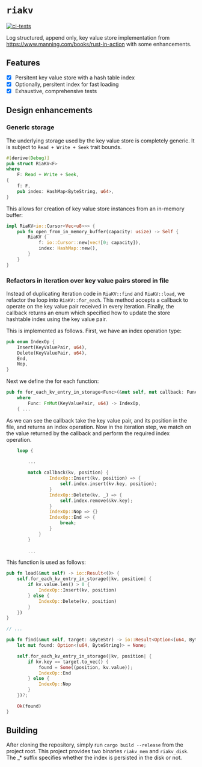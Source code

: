 # `riakv`
[![ci-tests](https://github.com/arindas/riakv/actions/workflows/ci-tests.yml/badge.svg)](https://github.com/arindas/riakv/actions/workflows/ci-tests.yml)

Log structured, append only, key value store implementation from https://www.manning.com/books/rust-in-action with some enhancements.

## Features

- [x] Persitent key value store with a hash table index
- [x] Optionally, persitent index for fast loading
- [x] Exhaustive, comprehensive tests

## Design enhancements

### Generic storage
The underlying storage used by the key value store is completely generic. It is subject to `Read + Write + Seek` trait bounds.
```rust
#[derive(Debug)]
pub struct RiaKV<F>
where
    F: Read + Write + Seek,
{
    f: F,
    pub index: HashMap<ByteString, u64>,
}
```

This allows for creation of key value store instances from an in-memory buffer:
```rust
impl RiaKV<io::Cursor<Vec<u8>>> {
    pub fn open_from_in_memory_buffer(capacity: usize) -> Self {
        RiaKV {
            f: io::Cursor::new(vec![0; capacity]),
            index: HashMap::new(),
        }
    }
}
```

### Refactors in iteration over key value pairs stored in file
Instead of duplicating iteration code in `RiaKV::find` and `RiaKV::load`, we refactor the loop
into `RiaKV::for_each`. This method accepts a callback to operate on the key value pair
received in every iteration. Finally, the callback returns an enum which specified how to
update the store hashtable index using the key value pair.

This is implemented as follows. First, we have an index operation type:
```rust
pub enum IndexOp {
    Insert(KeyValuePair, u64),
    Delete(KeyValuePair, u64),
    End,
    Nop,
}
```

Next we define the for each function:
```rust
pub fn for_each_kv_entry_in_storage<Func>(&mut self, mut callback: Func) -> io::Result<()>
    where
        Func: FnMut(KeyValuePair, u64) -> IndexOp,
    { ...
```

As we can see the callback take the key value pair, and its position in the file, and
returns an index operation. Now in the iteration step, we match on the value returned
by the callback and perform the required index operation.

```rust
    loop { 

        ...
        
        match callback(kv, position) {
                IndexOp::Insert(kv, position) => {
                    self.index.insert(kv.key, position);
                }
                IndexOp::Delete(kv, _) => {
                    self.index.remove(&kv.key);
                }
                IndexOp::Nop => {}
                IndexOp::End => {
                    break;
                }
            }
        }
        
        ...
```

This function is used as follows:
```rust
pub fn load(&mut self) -> io::Result<()> {
    self.for_each_kv_entry_in_storage(|kv, position| {
        if kv.value.len() > 0 {
            IndexOp::Insert(kv, position)
        } else {
            IndexOp::Delete(kv, position)
        }
    })
}

// ...

pub fn find(&mut self, target: &ByteStr) -> io::Result<Option<(u64, ByteString)>> {
    let mut found: Option<(u64, ByteString)> = None;

    self.for_each_kv_entry_in_storage(|kv, position| {
        if kv.key == target.to_vec() {
            found = Some((position, kv.value));
            IndexOp::End
        } else {
            IndexOp::Nop
        }
    })?;

    Ok(found)
}
```

## Building

After cloning the repository, simply run `cargo build --release` from the project root. This project
provides two binaries `riakv_mem` and `riakv_disk`. The _* suffix specifies whether the index is
persisted in the disk or not.
